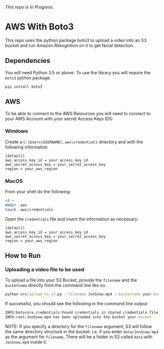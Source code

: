 <i>This repo is In Progress.</i>


# AWS With Boto3

This repo uses the python package boto3 to upload a video into an S3 bucket and run Amazon Rekognition on it to get facial detection. 

## Dependencies

You will need Python 3.5 or above. To use the library you will require the `boto3` python package. 

```
pip install boto3
```

## AWS

To be able to connect to the AWS Resources you will need to connect to your AWS Account with your secret Access Keys IDS:

### Windows

Create a `C:\Users\USERNAME\.aws\credentials` directory and with the following information

```
[default]
aws_access_key_id = your_access_key_id
aws_secret_access_key = your_secret_access_key
region = your_aws_region
```

### MacOS

From your shell do the following:

```bash
cd ~
mkdir .aws
touch .aws/credentials
```

Open the `credentials` file and insert the information as necessary:

```
[default]
aws_access_key_id = your_access_key_id
aws_secret_access_key = your_secret_access_key
region = your_aws_region
```

## How to Run


### Uploading a video file to be used

To upload a file into your S3 Bucket, provide the `filename` and the `bucketname` directly from the command line like so.

```cmd
python src/upload_to_s3.py --filename JonSnow.mp4 --bucketname your-bucket
```

If successful, you should see the following in the command line output:

```cmd
INFO:botocore.credentials:Found credentials in shared credentials file: ~/.aws/credentials
INFO:root:JonSnow.mp4 has been uploaded into the bucket your-bucket
```

NOTE: If you specify a directory for the `filename` argument, S3 will follow the same directory structure in the bucket. i.e. if you enter `data/JonSnow.mp4` as the argument for `filename`, There will be a folder in S3 called `data` with `JonSnow.mp4` inside it. 
